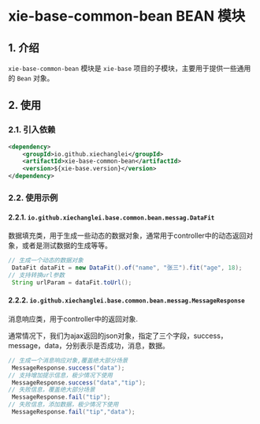 # xie-base-common-bean BEAN 模块

## 1. 介绍

`xie-base-common-bean` 模块是 `xie-base` 项目的子模块，主要用于提供一些通用的 `Bean` 对象。

## 2. 使用

### 2.1. 引入依赖

```xml
<dependency>
    <groupId>io.github.xiechanglei</groupId>
    <artifactId>xie-base-common-bean</artifactId>
    <version>${xie-base.version}</version>
</dependency>
```

### 2.2. 使用示例

#### 2.2.1. `io.github.xiechanglei.base.common.bean.messag.DataFit`

数据填充类，用于生成一些动态的数据对象，通常用于controller中的动态返回对象，或者是测试数据的生成等等。

```java
// 生成一个动态的数据对象
 DataFit dataFit = new DataFit().of("name", "张三").fit("age", 18);
// 支持转换url参数
 String urlParam = dataFit.toUrl();
```

#### 2.2.2. `io.github.xiechanglei.base.common.bean.messag.MessageResponse`

消息响应类，用于controller中的返回对象.

通常情况下，我们为ajax返回的json对象，指定了三个字段，success，message，data，分别表示是否成功，消息，数据。

```java
// 生成一个消息响应对象,覆盖绝大部分场景
 MessageResponse.success("data");
// 支持增加提示信息，极少情况下使用
 MessageResponse.success("data","tip");
// 失败信息，覆盖绝大部分场景
 MessageResponse.fail("tip");
// 失败信息，添加数据，极少情况下使用
 MessageResponse.fail("tip","data");
```
